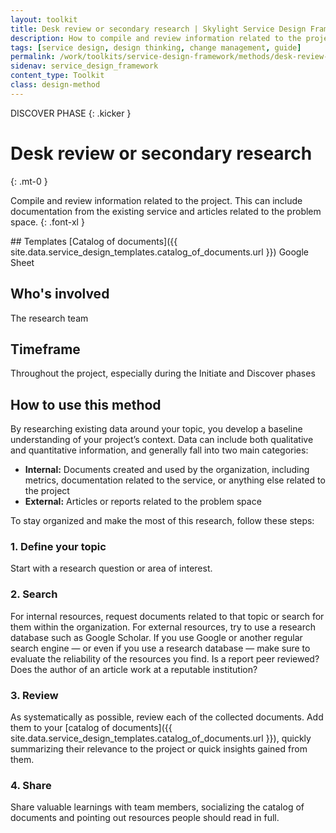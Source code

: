 ```yaml
---
layout: toolkit
title: Desk review or secondary research | Skylight Service Design Framework
description: How to compile and review information related to the project.
tags: [service design, design thinking, change management, guide]
permalink: /work/toolkits/service-design-framework/methods/desk-review-or-secondary-research/
sidenav: service_design_framework
content_type: Toolkit
class: design-method
---
```


DISCOVER PHASE
{: .kicker }

# Desk review or secondary research
{: .mt-0 }

Compile and review information related to the project. This can include documentation from the existing service and articles related to the problem space.
{: .font-xl }

<div class="callout--tip callout--summary" markdown="1">
## Templates
[Catalog of documents]({{ site.data.service_design_templates.catalog_of_documents.url }}) <span class="badge badge-sub">Google Sheet</span>

## Who's involved
The research team

## Timeframe
Throughout the project, especially during the Initiate and Discover phases
</div>

## How to use this method

By researching existing data around your topic, you develop a baseline understanding of your project’s context. Data can include both qualitative and quantitative information, and generally fall into two main categories:

* **Internal:** Documents created and used by the organization, including metrics, documentation related to the service, or anything else related to the project
* **External:** Articles or reports related to the problem space

To stay organized and make the most of this research, follow these steps:

### 1. Define your topic

Start with a research question or area of interest.

### 2. Search

For internal resources, request documents related to that topic or search for them within the organization. For external resources, try to use a research database such as Google Scholar. If you use Google or another regular search engine — or even if you use a research database — make sure to evaluate the reliability of the resources you find. Is a report peer reviewed? Does the author of an article work at a reputable institution?

### 3. Review

As systematically as possible, review each of the collected documents. Add them to your [catalog of documents]({{ site.data.service_design_templates.catalog_of_documents.url }}), quickly summarizing their relevance to the project or quick insights gained from them.

### 4. Share

Share valuable learnings with team members, socializing the catalog of documents and pointing out resources people should read in full.
